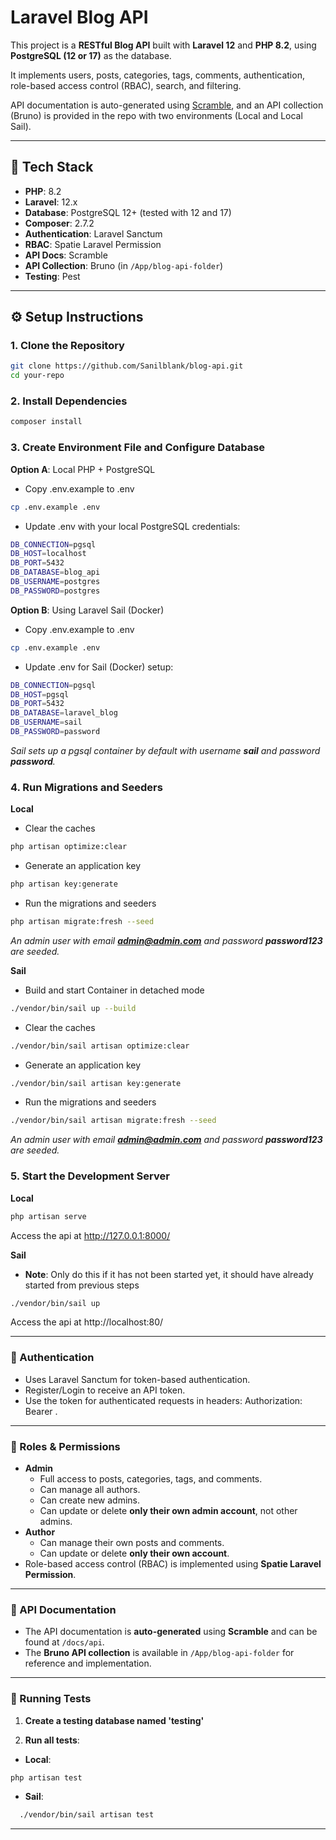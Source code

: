 # Laravel Blog API

This project is a **RESTful Blog API** built with **Laravel 12** and **PHP 8.2**, using **PostgreSQL (12 or 17)** as the database.

It implements users, posts, categories, tags, comments, authentication, role-based access control (RBAC), search, and filtering.

API documentation is auto-generated using [Scramble](https://github.com/dedoc/scramble), and an API collection (Bruno) is provided in the repo with two environments (Local and Local Sail).

---

## 🚀 Tech Stack

- **PHP**: 8.2
- **Laravel**: 12.x
- **Database**: PostgreSQL 12+ (tested with 12 and 17)
- **Composer**: 2.7.2
- **Authentication**: Laravel Sanctum
- **RBAC**: Spatie Laravel Permission
- **API Docs**: Scramble
- **API Collection**: Bruno (in `/App/blog-api-folder`)
- **Testing**: Pest

---

## ⚙️ Setup Instructions

### 1. Clone the Repository
```bash
git clone https://github.com/Sanilblank/blog-api.git
cd your-repo
```

### 2. Install Dependencies
```bash
composer install
```

### 3. Create Environment File and Configure Database
**Option A**: Local PHP + PostgreSQL
* Copy .env.example to .env
```bash
cp .env.example .env
```
* Update .env with your local PostgreSQL credentials:
```bash
DB_CONNECTION=pgsql
DB_HOST=localhost
DB_PORT=5432
DB_DATABASE=blog_api
DB_USERNAME=postgres
DB_PASSWORD=postgres
```
**Option B**: Using Laravel Sail (Docker)
* Copy .env.example to .env
```bash
cp .env.example .env
```
* Update .env for Sail (Docker) setup:
```bash
DB_CONNECTION=pgsql
DB_HOST=pgsql
DB_PORT=5432
DB_DATABASE=laravel_blog
DB_USERNAME=sail
DB_PASSWORD=password
```
_Sail sets up a pgsql container by default with username **sail** and password **password**._

### 4. Run Migrations and Seeders
**Local**

* Clear the caches
```bash
php artisan optimize:clear
```

* Generate an application key
```bash
php artisan key:generate
```

* Run the migrations and seeders
```bash
php artisan migrate:fresh --seed
```
_An admin user with email **admin@admin.com** and password **password123** are seeded._

**Sail**

* Build and start Container in detached mode
```bash
./vendor/bin/sail up --build
```
* Clear the caches
```bash
./vendor/bin/sail artisan optimize:clear
```

* Generate an application key
```bash
./vendor/bin/sail artisan key:generate
```
* Run the migrations and seeders
```bash
./vendor/bin/sail artisan migrate:fresh --seed
```

_An admin user with email **admin@admin.com** and password **password123** are seeded._

### 5. Start the Development Server
**Local**
```bash
php artisan serve
```
Access the api at http://127.0.0.1:8000/

**Sail**
* **Note**: Only do this if it has not been started yet, it should have already started from previous steps
```bash
./vendor/bin/sail up
```
Access the api at http://localhost:80/

---

### 👤 Authentication
* Uses Laravel Sanctum for token-based authentication.
* Register/Login to receive an API token.
* Use the token for authenticated requests in headers: Authorization: Bearer <token>.

---

### 👮 Roles & Permissions
- **Admin**
    - Full access to posts, categories, tags, and comments.
    - Can manage all authors.
    - Can create new admins.
    - Can update or delete **only their own admin account**, not other admins.
- **Author**
    - Can manage their own posts and comments.
    - Can update or delete **only their own account**.
- Role-based access control (RBAC) is implemented using **Spatie Laravel Permission**.

---

### 📝 API Documentation

- The API documentation is **auto-generated** using **Scramble** and can be found at `/docs/api`.
- The **Bruno API collection** is available in `/App/blog-api-folder` for reference and implementation.

---

### 🧪 Running Tests

1. **Create a testing database named 'testing'**

2. **Run all tests**:

- **Local**:  
```bash
php artisan test
```

- **Sail**: 
```bash
  ./vendor/bin/sail artisan test
```
---
